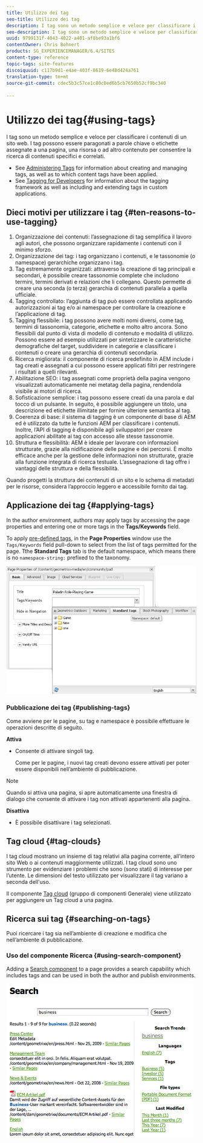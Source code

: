 ```yaml
---
title: Utilizzo dei tag
seo-title: Utilizzo dei tag
description: I tag sono un metodo semplice e veloce per classificare i contenuti di un sito web. I tag possono essere paragonati a parole chiave o etichette assegnate a una pagina, una risorsa o ad altro contenuto per consentire la ricerca di contenuti specifici e correlati.
seo-description: I tag sono un metodo semplice e veloce per classificare i contenuti di un sito web. I tag possono essere paragonati a parole chiave o etichette assegnate a una pagina, una risorsa o ad altro contenuto per consentire la ricerca di contenuti specifici e correlati.
uuid: 9799131f-4043-4022-a401-af8be93a1bf6
contentOwner: Chris Bohnert
products: SG_EXPERIENCEMANAGER/6.4/SITES
content-type: reference
topic-tags: site-features
discoiquuid: c117b9d1-e4ae-403f-8619-6e48d424a761
translation-type: tm+mt
source-git-commit: cdec5b3c57ce1c80c0ed6b5cb7650b52cf9bc340

---
```



# Utilizzo dei tag{#using-tags}

I tag sono un metodo semplice e veloce per classificare i contenuti di un sito web. I tag possono essere paragonati a parole chiave o etichette assegnate a una pagina, una risorsa o ad altro contenuto per consentire la ricerca di contenuti specifici e correlati.

* See [Administering Tags](/help/sites-administering/tags.md) for information about creating and managing tags, as well as to which content tags have been applied.
* See [Tagging for Developers](/help/sites-developing/tags.md) for information about the tagging framework as well as including and extending tags in custom applications.

## Dieci motivi per utilizzare i tag {#ten-reasons-to-use-tagging}

1. Organizzazione dei contenuti: l’assegnazione di tag semplifica il lavoro agli autori, che possono organizzare rapidamente i contenuti con il minimo sforzo.
1. Organizzazione dei tag: i tag organizzano i contenuti, e le tassonomie (o namespace) gerarchiche organizzano i tag.
1. Tag estremamente organizzati: attraverso la creazione di tag principali e secondari, è possibile creare tassonomie complete che includono termini, termini derivati e relazioni che li collegano. Questo permette di creare una seconda (o terza) gerarchia di contenuti parallela a quella ufficiale.
1. Tagging controllato: l’aggiunta di tag può essere controllata applicando autorizzazioni ai tag e/o ai namespace per controllare la creazione e l’applicazione di tag.
1. Tagging flessibile: i tag possono avere molti nomi diversi, come tag, termini di tassonomia, categorie, etichette e molto altro ancora. Sono flessibili dal punto di vista di modello di contenuto e modalità di utilizzo. Possono essere ad esempio utilizzati per sintetizzare le caratteristiche demografiche del target, suddividere in categorie e classificare i contenuti o creare una gerarchia di contenuti secondaria.
1. Ricerca migliorata: il componente di ricerca predefinito in AEM include i tag creati e assegnati a cui possono essere applicati filtri per restringere i risultati a quelli rilevanti.
1. Abilitazione SEO: i tag assegnati come proprietà della pagina vengono visualizzati automaticamente nei metatag della pagina, rendendola visibile ai motori di ricerca.
1. Sofisticazione semplice: i tag possono essere creati da una parola e dal tocco di un pulsante. In seguito, è possibile aggiungere un titolo, una descrizione ed etichette illimitate per fornire ulteriore semantica al tag.
1. Coerenza di base: il sistema di tagging è un componente di base di AEM ed è utilizzato da tutte le funzioni AEM per classificare i contenuti. Inoltre, l’API di tagging è disponibile agli sviluppatori per creare applicazioni abilitate ai tag con accesso alle stesse tassonomie.
1. Struttura e flessibilità: AEM è ideale per lavorare con informazioni strutturate, grazie alla nidificazione delle pagine e dei percorsi. È molto efficace anche per la gestione delle informazioni non strutturate, grazie alla funzione integrata di ricerca testuale. L’assegnazione di tag offre i vantaggi delle struttura e della flessibilità.

Quando progetti la struttura dei contenuti di un sito e lo schema di metadati per le risorse, considera l’approccio leggero e accessibile fornito dai tag.

## Applicazione dei tag {#applying-tags}

In the author environment, authors may apply tags by accessing the page properties and entering one or more tags in the **Tags/Keywords** field.

To apply [pre-defined tags](/help/sites-administering/tags.md), in the **Page Properties** window use the `Tags/Keywords` field pull-down to select from the list of tags permitted for the page. Tthe **Standard Tags** tab is the default namespace, which means there is no `namespace-string:` prefixed to the taxonomy.

![chlimage_1-2](assets/chlimage_1-2.png)

### Pubblicazione dei tag {#publishing-tags}

Come avviene per le pagine, su tag e namespace è possibile effettuare le operazioni descritte di seguito.

**Attiva**

* Consente di attivare singoli tag.

   Come per le pagine, i nuovi tag creati devono essere attivati per poter essere disponibili nell’ambiente di pubblicazione.

>[!NOTE]
>
>Quando si attiva una pagina, si apre automaticamente una finestra di dialogo che consente di attivare i tag non attivati appartenenti alla pagina.

**Disattiva**

* È possibile disattivare i tag selezionati.

## Tag cloud {#tag-clouds}

I tag cloud mostrano un insieme di tag relativi alla pagina corrente, all’intero sito Web o ai contenuti maggiormente utilizzati. I tag cloud sono uno strumento per evidenziare i problemi che sono (sono stati) di interesse per l’utente. Le dimensioni del testo utilizzato per visualizzare il tag variano a seconda dell&#39;uso.

Il componente [Tag cloud](/help/sites-classic-ui-authoring/classic-page-author-edit-mode.md#tag-cloud) (gruppo di componenti Generale) viene utilizzato per aggiungere un Tag cloud a una pagina.

## Ricerca sui tag {#searching-on-tags}

Puoi ricercare i tag sia nell’ambiente di creazione e modifica che nell’ambiente di pubblicazione.

### Uso del componente Ricerca {#using-search-component}

Adding a [Search component](/help/sites-classic-ui-authoring/classic-page-author-edit-mode.md#search) to a page provides a search capability which includes tags and can be used in both the author and publish environments.

![chlimage_1-3](assets/chlimage_1-3.png)

